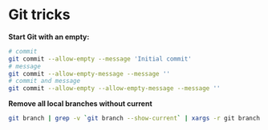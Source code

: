 # Git tricks

**Start Git with an empty:**

```bash
# commit
git commit --allow-empty --message 'Initial commit'
# message
git commit --allow-empty-message --message ''
# commit and message
git commit --allow-empty --allow-empty-message --message ''
```

**Remove all local branches without current**

```bash
git branch | grep -v `git branch --show-current` | xargs -r git branch -vD
```
